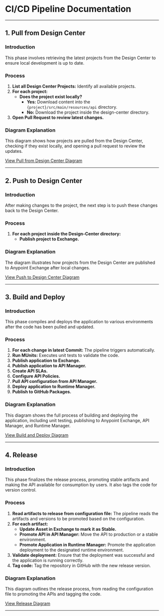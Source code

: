 # CI/CD Pipeline Documentation

---

## 1. Pull from Design Center

### Introduction
This phase involves retrieving the latest projects from the Design Center to ensure local development is up to date.

### Process
1. **List all Design Center Projects:** Identify all available projects.
2. **For each project:**
   - **Does the project exist locally?**
     - **Yes:** Download content into the `{project}/src/main/resources/api` directory.
     - **No:** Download the project inside the design-center directory.
3. **Open Pull Request to review latest changes.**

### Diagram Explanation
This diagram shows how projects are pulled from the Design Center, checking if they exist locally, and opening a pull request to review the updates.

[View Pull from Design Center Diagram](../architecture/diagrams/ci-cd-design/pull-from-design-center.svg)

---

## 2. Push to Design Center

### Introduction
After making changes to the project, the next step is to push these changes back to the Design Center.

### Process
1. **For each project inside the Design-Center directory:**
   - **Publish project to Exchange.**

### Diagram Explanation
The diagram illustrates how projects from the Design Center are published to Anypoint Exchange after local changes.

[View Push to Design Center Diagram](../architecture/diagrams/ci-cd-design/push-to-design-center.svg)

---

## 3. Build and Deploy

### Introduction
This phase compiles and deploys the application to various environments after the code has been pulled and updated.

### Process
1. **For each change in latest Commit:** The pipeline triggers automatically.
2. **Run MUnits:** Executes unit tests to validate the code.
3. **Publish application to Exchange.**
4. **Publish application to API Manager.**
5. **Create API SLAs.**
6. **Configure API Policies.**
7. **Pull API configuration from API Manager.**
8. **Deploy application to Runtime Manager.**
9. **Publish to GitHub Packages.**

### Diagram Explanation
This diagram shows the full process of building and deploying the application, including unit testing, publishing to Anypoint Exchange, API Manager, and Runtime Manager.

[View Build and Deploy Diagram](../architecture/diagrams/ci-cd-design/build-and-deploy.svg)

---

## 4. Release

### Introduction
This phase finalizes the release process, promoting stable artifacts and making the API available for consumption by users. It also tags the code for version control.

### Process
1. **Read artifacts to release from configuration file:** The pipeline reads the artifacts and versions to be promoted based on the configuration.
2. **For each artifact:**
   - **Update Asset in Exchange to mark it as Stable.**
   - **Promote API in API Manager:** Move the API to production or a stable environment.
   - **Promote Application in Runtime Manager:** Promote the application deployment to the designated runtime environment.
3. **Validate deployment:** Ensure that the deployment was successful and the application is running correctly.
4. **Tag code:** Tag the repository in GitHub with the new release version.

### Diagram Explanation
This diagram outlines the release process, from reading the configuration file to promoting the APIs and tagging the code.

[View Release Diagram](../architecture/diagrams/ci-cd-design/release.svg)

---
